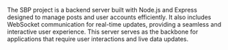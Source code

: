 The SBP project is a backend server built with Node.js and Express designed to manage posts and user accounts efficiently. It also includes WebSocket communication for real-time updates, providing a seamless and interactive user experience. This server serves as the backbone for applications that require user interactions and live data updates.